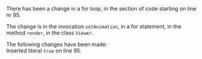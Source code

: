 There has been a change in a for loop, in the section of code starting on line nr 95.
  
The change is in the invocation ```setAnimation```, in a for statement, in the method ```render```, in the class ```Viewer```.
  
The following changes have been made:  
Inserted literal ```true``` on line 95.  
